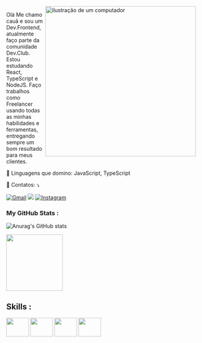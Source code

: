 <img src="https://raw.githubusercontent.com/MicaelliMedeiros/micaellimedeiros/master/image/computer-illustration.png" alt="ilustração de um computador" min-width="400px" max-width="400px" width="400px" align="right">

<p align="left"> 
  Olá Me chamo cauã e sou um Dev.Frontend, atualmente faço parte da comunidade Dev.Club.
  Estou estudando React, TypeScript e NodeJS. Faço trabalhos como Freelancer usando todas as minhas 
  habilidades e ferramentas, entregando sempre um bom resultado para meus clientes.
</p>

<p align="left">
  🦄 Linguagens que domino: JavaScript, TypeScript
</p>

<p align="left">
  💌 Contatos: ⤵️
</p>

<p align="left">
  <a href="mailto:cauatavellaprofissional@gmail.com" title="Gmail">
  <img src="https://img.shields.io/badge/-Gmail-FF0000?style=flat-square&labelColor=FF0000&logo=gmail&logoColor=white&link= "alt="Gmail"/></a>

  <a href="https://www.linkedin.com/in/cauã-tavella-456607242/" title="LinkedIn">
  <img src="https://img.shields.io/badge/-Linkedin-0e76a8?style=flat-square&logo=Linkedin&logoColor=white&link= alt="LinkedIn"/></a>

  <a href="https://www.instagram.com/dev.henrii/" title="Instagram">
  <img src="https://img.shields.io/badge/-Instagram-DF0174?style=flat-square&labelColor=DF0174&logo=instagram&logoColor=white&link= "alt="Instagram"/></a>
</p>

### My GitHub Stats :
![Anurag's GitHub stats](https://github-readme-stats.vercel.app/api?username=caua-dev-coder&theme=ambient_gradient&show_icons=true)

<div>
<img height="150em" src ="https://github-readme-stats.vercel.app/api/top-langs/?username=caua-dev-coder&layout=compact"/>
</div>


## Skills :
<div>
 <img src=https://cdn.jsdelivr.net/gh/devicons/devicon/icons/javascript/javascript-original.svg align="center" height="50" width="60">
 <img src=https://cdn.jsdelivr.net/gh/devicons/devicon/icons/react/react-original.svg align="center" height="50" width="60">
 <img src=https://cdn.jsdelivr.net/gh/devicons/devicon/icons/html5/html5-original.svg align="center" height="50" width="60">
 <img src=https://cdn.jsdelivr.net/gh/devicons/devicon/icons/css3/css3-original.svg align="center" height="50" width="60">
 </div>
